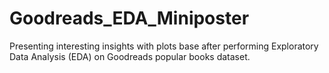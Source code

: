 # Goodreads_EDA_Miniposter
Presenting interesting insights with plots base after performing Exploratory Data Analysis (EDA) on Goodreads popular books dataset. 
